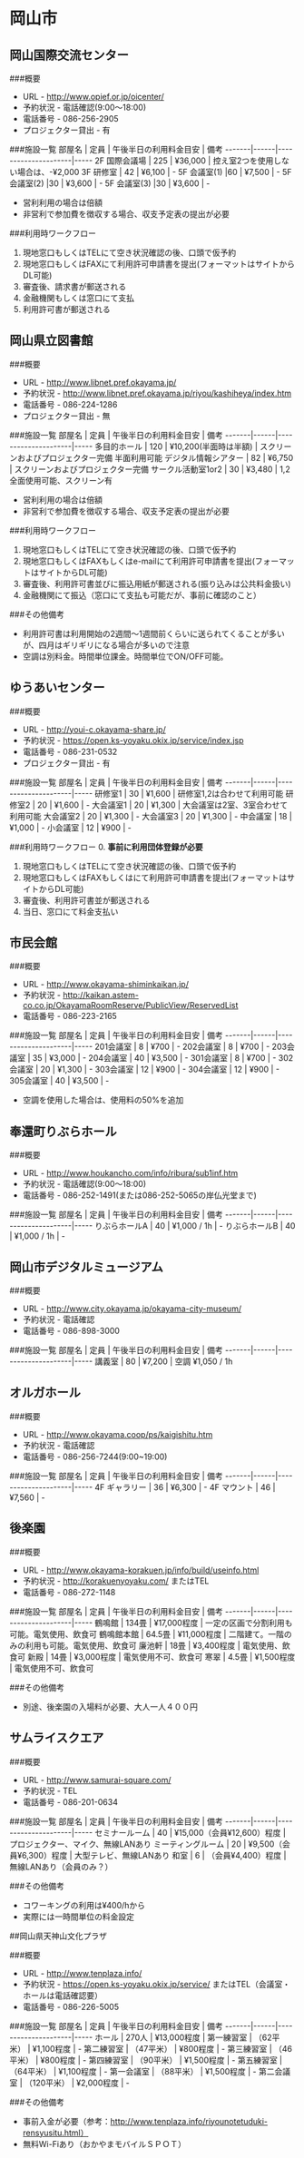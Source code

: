 # 岡山市

## 岡山国際交流センター

###概要
* URL - http://www.opief.or.jp/oicenter/
* 予約状況 - 電話確認(9:00～18:00)
* 電話番号 - 086-256-2905
* プロジェクター貸出 - 有

###施設一覧
 部屋名 | 定員 | 午後半日の利用料金目安 | 備考 
-------|------|---------------------|-----
 2F 国際会議場 | 225 | ¥36,000 | 控え室2つを使用しない場合は、-¥2,000 
 3F 研修室 | 42 | ¥6,100 | - 
 5F 会議室(1) |60 | ¥7,500 | - 
 5F 会議室(2) |30 | ¥3,600 | - 
 5F 会議室(3) |30 | ¥3,600 | -  

* 営利利用の場合は倍額
* 非営利で参加費を徴収する場合、収支予定表の提出が必要


###利用時ワークフロー
1. 現地窓口もしくはTELにて空き状況確認の後、口頭で仮予約
2. 現地窓口もしくはFAXにて利用許可申請書を提出(フォーマットはサイトからDL可能)
3. 審査後、請求書が郵送される
4. 金融機関もしくは窓口にて支払
5. 利用許可書が郵送される


## 岡山県立図書館

###概要
* URL - http://www.libnet.pref.okayama.jp/
* 予約状況 - http://www.libnet.pref.okayama.jp/riyou/kashiheya/index.htm
* 電話番号 - 086-224-1286
* プロジェクター貸出 - 無

###施設一覧
 部屋名 | 定員 | 午後半日の利用料金目安 | 備考 
-------|------|---------------------|-----
 多目的ホール | 120 | ¥10,200(半面時は半額) | スクリーンおよびプロジェクター完備 半面利用可能
 デジタル情報シアター | 82 | ¥6,750 | スクリーンおよびプロジェクター完備
 サークル活動室1or2 | 30 | ¥3,480 | 1,2全面使用可能、スクリーン有

* 営利利用の場合は倍額
* 非営利で参加費を徴収する場合、収支予定表の提出が必要

###利用時ワークフロー
1. 現地窓口もしくはTELにて空き状況確認の後、口頭で仮予約
2. 現地窓口もしくはFAXもしくはe-mailにて利用許可申請書を提出(フォーマットはサイトからDL可能)
3. 審査後、利用許可書並びに振込用紙が郵送される(振り込みは公共料金扱い)
4. 金融機関にて振込（窓口にて支払も可能だが、事前に確認のこと）

###その他備考
* 利用許可書は利用開始の2週間～1週間前くらいに送られてくることが多いが、四月はギリギリになる場合が多いので注意
* 空調は別料金。時間単位課金。時間単位でON/OFF可能。


## ゆうあいセンター

###概要
* URL - http://youi-c.okayama-share.jp/
* 予約状況 - https://open.ks-yoyaku.okix.jp/service/index.jsp
* 電話番号 - 086-231-0532
* プロジェクター貸出 - 有

###施設一覧
 部屋名 | 定員 | 午後半日の利用料金目安 | 備考 
-------|------|---------------------|-----
 研修室1 | 30 | ¥1,600 | 研修室1,2は合わせて利用可能
 研修室2 | 20 | ¥1,600 | - 
 大会議室1 | 20 | ¥1,300 | 大会議室は2室、3室合わせて利用可能
 大会議室2 | 20 | ¥1,300 | - 
 大会議室3 | 20 | ¥1,300 | - 
 中会議室 | 18 | ¥1,000 | - 
 小会議室 | 12 | ¥900 | - 

###利用時ワークフロー
0. **事前に利用団体登録が必要**
1. 現地窓口もしくはTELにて空き状況確認の後、口頭で仮予約
2. 現地窓口もしくはFAXもしくはにて利用許可申請書を提出(フォーマットはサイトからDL可能)
3. 審査後、利用許可書並が郵送される
4. 当日、窓口にて料金支払い


## 市民会館

###概要
* URL - http://www.okayama-shiminkaikan.jp/
* 予約状況 - http://kaikan.astem-co.co.jp/OkayamaRoomReserve/PublicView/ReservedList
* 電話番号 - 086-223-2165

###施設一覧
 部屋名 | 定員 | 午後半日の利用料金目安 | 備考 
-------|------|---------------------|-----
 201会議室 | 8 | ¥700 | -
 202会議室 | 8 | ¥700 | -
 203会議室 | 35 | ¥3,000 | -
 204会議室 | 40 | ¥3,500 | -
 301会議室 | 8 | ¥700 | -
 302会議室 | 20 | ¥1,300 | -
 303会議室 | 12 | ¥900 | -
 304会議室 | 12 | ¥900 | -
 305会議室 | 40 | ¥3,500 | -

* 空調を使用した場合は、使用料の50%を追加


## 奉還町りぶらホール

###概要
* URL - http://www.houkancho.com/info/ribura/sub1inf.htm 
* 予約状況 - 電話確認(9:00～18:00)
* 電話番号 - 086-252-1491(または086-252-5065の岸仏光堂まで)

###施設一覧
 部屋名 | 定員 | 午後半日の利用料金目安 | 備考 
-------|------|---------------------|-----
 りぶらホールA | 40 | ¥1,000 / 1h | -
 りぶらホールB | 40 | ¥1,000 / 1h | -


## 岡山市デジタルミュージアム

###概要
* URL - http://www.city.okayama.jp/okayama-city-museum/ 
* 予約状況 - 電話確認
* 電話番号 - 086-898-3000

###施設一覧
部屋名 | 定員 | 午後半日の利用料金目安 | 備考 
-------|------|---------------------|-----
 講義室 | 80 | ¥7,200 | 空調 ¥1,050 / 1h



## オルガホール

###概要
* URL - http://www.okayama.coop/ps/kaigishitu.htm 
* 予約状況 - 電話確認
* 電話番号 - 086-256-7244(9:00~19:00)

###施設一覧
部屋名 | 定員 | 午後半日の利用料金目安 | 備考 
-------|------|---------------------|-----
 4F ギャラリー | 36 | ¥6,300 | -
 4F マウント | 46 | ¥7,560 | -


## 後楽園

###概要
* URL - http://www.okayama-korakuen.jp/info/build/useinfo.html
* 予約状況 - http://korakuenyoyaku.com/ またはTEL
* 電話番号 - 086-272-1148


###施設一覧
 部屋名 | 定員 | 午後半日の利用料金目安 | 備考 
-------|------|---------------------|-----
 鶴鳴館 | 134畳 | ¥17,000程度 | 一定の区画で分割利用も可能。電気使用、飲食可
 鶴鳴館本館 | 64.5畳 | ¥11,000程度 | 二階建て。一階のみの利用も可能。電気使用、飲食可
 廉池軒 | 18畳 | ¥3,400程度 | 電気使用、飲食可
 新殿 | 14畳 | ¥3,000程度 | 電気使用不可、飲食可
 寒翠 | 4.5畳 | ¥1,500程度 | 電気使用不可、飲食可
 
###その他備考
* 別途、後楽園の入場料が必要、大人一人４００円


## サムライスクエア

###概要
* URL - http://www.samurai-square.com/
* 予約状況 - TEL
* 電話番号 - 086-201-0634



###施設一覧
 部屋名 | 定員 | 午後半日の利用料金目安 | 備考 
-------|------|---------------------|-----
 セミナールーム | 40 | ¥15,000（会員¥12,600）程度 | プロジェクター、マイク、無線LANあり
 ミーティングルーム | 20 | ¥9,500（会員¥6,300）程度 | 大型テレビ、無線LANあり
 和室 | 6 | （会員¥4,400）程度 | 無線LANあり（会員のみ？）
 
###その他備考
- コワーキングの利用は¥400/hから
- 実際には一時間単位の料金設定


##岡山県天神山文化プラザ

###概要
* URL - http://www.tenplaza.info/
* 予約状況 - https://open.ks-yoyaku.okix.jp/service/ またはTEL（会議室・ホールは電話確認要）
* 電話番号 - 086-226-5005

###施設一覧
 部屋名 | 定員 | 午後半日の利用料金目安 | 備考 
 -------|------|---------------------|-----
ホール | 270人 | ¥13,000程度 | 
 第一練習室 | （62平米） | ¥1,100程度 | -
 第二練習室 | （47平米） | ¥800程度 | -
 第三練習室 | （46平米） | ¥800程度 | -
 第四練習室 | （90平米） | ¥1,500程度 | -
 第五練習室 | （64平米） | ¥1,100程度 | -
 第一会議室 | （88平米） | ¥1,500程度 | -
 第二会議室 | （120平米） | ¥2,000程度 | -
 
###その他備考
* 事前入金が必要（参考：http://www.tenplaza.info/riyounotetuduki-rensyusitu.html）
* 無料Wi-Fiあり（おかやまモバイルＳＰＯＴ）
